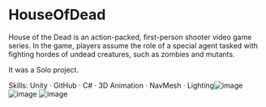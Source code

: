 # HouseOfDead
House of the Dead is an action-packed, first-person shooter video game series. In the game, players assume the role of a special agent tasked with fighting hordes of undead creatures, such as zombies and mutants.

It was a Solo project.

Skills: Unity · GitHub · C# · 3D Animation · NavMesh · Lighting![image](https://github.com/rakno/HouseOfDead/assets/61773264/66867db8-bd53-48ea-b1da-5edea8ac5279)
![image](https://github.com/rakno/HouseOfDead/assets/61773264/33909a22-02d8-46e9-8b7e-fa0b6069ff4f)
![image](https://github.com/rakno/HouseOfDead/assets/61773264/9bf39096-7737-4c9d-824c-92d187fb0249)
